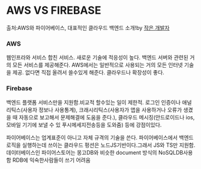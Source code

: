 # AWS VS FIREBASE

출처:AWS와 파이어베이스, 대표적인 클라우드 백엔드 소개!by [작은 개발자](https://www.youtube.com/watch?v=NyILP2HuhkQ)


### AWS
웹인프라와 서비스 합친 서비스. 새로운 기술에 적응성이 높다. 백엔드 서버와 관련된 거의 모든 서비스를 제공해준다. AWS에서는 일반적으로 사용되는 거의 모든 인터넷 기술을 제공. 없다면 직접 올려서 쓸수있게 해준다.
클라우드나 확장성이 좋다.

### Firebase
 백엔드 플랫폼 서비스만을 지원함.비교적 할수있는 일이 제한적. 로그인 인증이나 애널리틱스(사용자 정보나 사용통계), 크래시리틱스(사용자가 앱을 사용하거나 오류가 생겼을 때 자동으로 보고해서 문제해결에 도움을 준다.), 클라우드 메시징(안드로이드나 ios,모바일 기기에 보낼 수 있 푸시메세지전송등을 도와줌) 등에 강점이있다. 
 
 파이어베이스는 업계표준이 아니고 자체 규격의 기술을 쓴다. 파이어베이스에서 백엔드 로직을 실행하는데 쓰이는 클라우드 펑션은 노드JS기반이다.그래서 JS와 TS만 지원함.데이터베이스인 파이어스토어는 몽고DB와 비슷한 document 방식의 NoSQLDB사용함 RDB에 익숙한사람들이 쓰기 어려움
 

